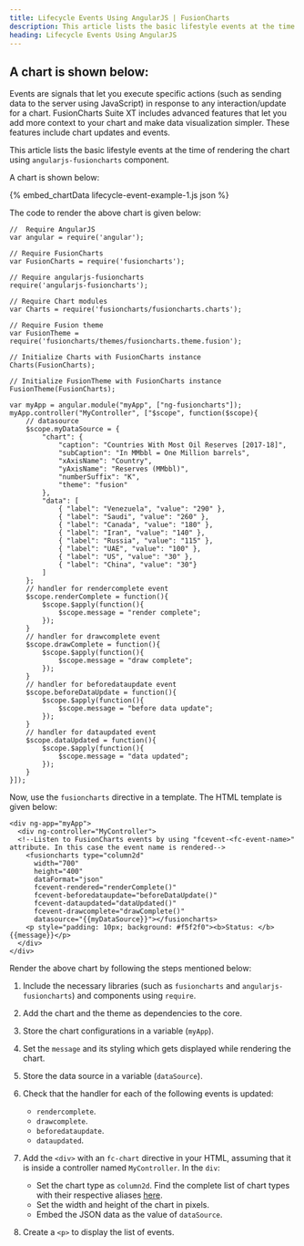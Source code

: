 ```yaml
---
title: Lifecycle Events Using AngularJS | FusionCharts
description: This article lists the basic lifestyle events at the time of rendering the chart using AngularJS.
heading: Lifecycle Events Using AngularJS
---
```


## A chart is shown below:

Events are signals that let you execute specific actions (such as sending data to the server using JavaScript) in response to any interaction/update for a chart. FusionCharts Suite XT includes advanced features that let you add more context to your chart and make data visualization simpler. These features include chart updates and events.

This article lists the basic lifestyle events at the time of rendering the chart using `angularjs-fusioncharts` component.

A chart is shown below:

{% embed_chartData lifecycle-event-example-1.js json %}

The code to render the above chart is given below:

```
//  Require AngularJS 
var angular = require('angular');

// Require FusionCharts 
var FusionCharts = require('fusioncharts');

// Require angularjs-fusioncharts 
require('angularjs-fusioncharts');

// Require Chart modules 
var Charts = require('fusioncharts/fusioncharts.charts');

// Require Fusion theme
var FusionTheme = require('fusioncharts/themes/fusioncharts.theme.fusion');

// Initialize Charts with FusionCharts instance
Charts(FusionCharts);

// Initialize FusionTheme with FusionCharts instance
FusionTheme(FusionCharts);

var myApp = angular.module("myApp", ["ng-fusioncharts"]);
myApp.controller("MyController", ["$scope", function($scope){
    // datasource
    $scope.myDataSource = {
		"chart": {
			"caption": "Countries With Most Oil Reserves [2017-18]",
			"subCaption": "In MMbbl = One Million barrels",
			"xAxisName": "Country",
			"yAxisName": "Reserves (MMbbl)",
			"numberSuffix": "K",
			"theme": "fusion"
		},
      	"data": [
			{ "label": "Venezuela", "value": "290" },
			{ "label": "Saudi", "value": "260" },
			{ "label": "Canada", "value": "180" },
			{ "label": "Iran", "value": "140" },
			{ "label": "Russia", "value": "115" },
			{ "label": "UAE", "value": "100" },
			{ "label": "US", "value": "30" },
			{ "label": "China", "value": "30"}
		]
    };
    // handler for rendercomplete event
    $scope.renderComplete = function(){
    	$scope.$apply(function(){
        	$scope.message = "render complete";
      	});
    }
    // handler for drawcomplete event
    $scope.drawComplete = function(){
    	$scope.$apply(function(){
        	$scope.message = "draw complete";
      	});
    }
    // handler for beforedataupdate event
    $scope.beforeDataUpdate = function(){
    	$scope.$apply(function(){
        	$scope.message = "before data update";
      	});
    }
    // handler for dataupdated event
    $scope.dataUpdated = function(){
      	$scope.$apply(function(){
        	$scope.message = "data updated";
      	});
    }
}]);
```

Now, use the `fusioncharts` directive in a template. The HTML template is given below:

```
<div ng-app="myApp">
  <div ng-controller="MyController">
  <!--Listen to FusionCharts events by using "fcevent-<fc-event-name>" attribute. In this case the event name is rendered-->   
    <fusioncharts type="column2d" 
      width="700" 
      height="400" 
      dataFormat="json" 
      fcevent-rendered="renderComplete()" 
      fcevent-beforedataupdate="beforeDataUpdate()"
      fcevent-dataupdated="dataUpdated()"
      fcevent-drawcomplete="drawComplete()"
      datasource="{{myDataSource}}"></fusioncharts>
    <p style="padding: 10px; background: #f5f2f0"><b>Status: </b>{{message}}</p>
  </div>
</div>
```

Render the above chart by following the steps mentioned below:

1. Include the necessary libraries (such as `fusioncharts` and `angularjs-fusioncharts`) and components using `require`.

2. Add the chart and the theme as dependencies to the core.

3. Store the chart configurations in a variable (`myApp`).

4. Set the `message` and its styling which gets displayed while rendering the chart.

5. Store the data source in a variable (`dataSource`).

6. Check that the handler for each of the following events is updated:
	* `rendercomplete`.
	* `drawcomplete`.
	* `beforedataupdate`.
	* `dataupdated`.

7. Add the `<div>` with an `fc-chart` directive in your HTML, assuming that it is inside a controller named `MyController`. In the `div`:
    * Set the chart type as `column2d`. Find the complete list of chart types with their respective aliases [here](https://www.fusioncharts.com/dev/chart-guide/list-of-charts).
    * Set the width and height of the chart in pixels.
    * Embed the JSON data as the value of `dataSource`.

8. Create a `<p>` to display the list of events.
